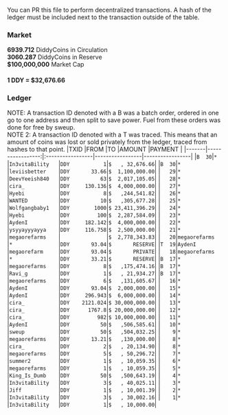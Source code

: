You can PR this file to perform decentralized transactions. A hash of the ledger must be included next to the transaction outside of the table.
### Market
**6939.712** DiddyCoins in Circulation\
**3060.287** DiddyCoins in Reserve\
**$100,000,000** Market Cap

#### **1 DDY = $32,676.66**

### Ledger
NOTE: A transaction ID denoted with a B was a batch order, ordered in one go to one address and then split to save power. Fuel from these orders was done for free by sweup.\
NOTE 2: A transaction ID denoted with a T was traced. This means that an amount of coins was lost or sold privately from the ledger, traced from hashes to that point.
|TXID   |FROM              |TO                |AMOUNT           |PAYMENT          |
|-------|-----------------:|:-----------------|-----------------|-----------------|
|`B  30`|`*               `|`In3vitaBility   `|`DDY           1`|`$   , 32,676.66`|
|`B  30`|`*               `|`leviisbetter    `|`DDY       33.66`|`$  1,100,000.00`|
|`   29`|`*               `|`DeevYeeish840   `|`DDY          63`|`$  2,017,105.05`|
|`   28`|`*               `|`cira_           `|`DDY     130.136`|`$  4,000,000.00`|
|`   27`|`*               `|`Hyebi           `|`DDY           8`|`$   ,244,541.82`|
|`   26`|`*               `|`WANTED          `|`DDY          10`|`$   ,305,677.28`|
|`   25`|`*               `|`Wolfgangbaby1   `|`DDY        1000`|`$ 23,411,396.29`|
|`   24`|`*               `|`Hyebi           `|`DDY         100`|`$  2,287,584.09`|
|`   23`|`*               `|`AydenI          `|`DDY     182.142`|`$  4,000,000.00`|
|`   22`|`*               `|`ysyyayyyayya    `|`DDY     116.758`|`$  2,500,000.00`|
|`   21`|`*               `|`megaorefarms    `|`               `|`$  2,778,343.83`|
|`   20`|`megaorefarms    `|`*               `|`DDY       93.04`|`$       RESERVE`|
|`T  19`|`AydenI          `|`megaorefarm     `|`DDY       93.04`|`$       PRIVATE`|
|`   18`|`megaorefarms    `|`*               `|`DDY       33.21`|`$       RESERVE`|
|`B  17`|`*               `|`megaorefarms    `|`DDY           8`|`$   ,175,474.16`|
|`B  17`|`*               `|`Ravi_g          `|`DDY           1`|`$   , 21,934.27`|
|`B  17`|`*               `|`megaorefarms    `|`DDY           6`|`$   ,131,605.67`|
|`   16`|`*               `|`AydenI          `|`DDY       93.04`|`$  2,000,000.00`|
|`   15`|`*               `|`AydenI          `|`DDY     296.943`|`$  6,000,000.00`|
|`   14`|`*               `|`cira_           `|`DDY    2121.024`|`$ 30,000,000.00`|
|`   13`|`*               `|`cira_           `|`DDY      1767.8`|`$ 20,000,000.00`|
|`   12`|`*               `|`cira_           `|`DDY         982`|`$ 10,000,000.00`|
|`   11`|`*               `|`AydenI          `|`DDY          50`|`$   ,506,585.61`|
|`   10`|`*               `|`sweup           `|`DDY          50`|`$   ,504,032.25`|
|`    9`|`*               `|`megaorefarms    `|`DDY       13.21`|`$   ,130,000.00`|
|`    8`|`*               `|`cira_           `|`DDY           2`|`$   , 20,134.90`|
|`    8`|`*               `|`megaorefarms    `|`DDY           5`|`$   , 50,296.72`|
|`    7`|`*               `|`summer2         `|`DDY           1`|`$   , 10,059.35`|
|`    6`|`*               `|`megaorefarms    `|`DDY           1`|`$   , 10,059.35`|
|`    5`|`*               `|`King_Is_Dumb    `|`DDY          50`|`$   ,500,643.19`|
|`    4`|`*               `|`In3vitaBility   `|`DDY           3`|`$   , 40,025.11`|
|`    3`|`*               `|`Jiff            `|`DDY           1`|`$   , 10,001.39`|
|`    2`|`*               `|`In3vitaBility   `|`DDY           3`|`$   , 30,002.16`|
|`    1`|`*               `|`In3vitaBility   `|`DDY           1`|`$   , 10,000.00`|
